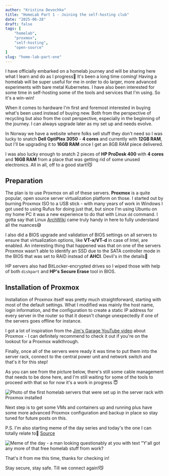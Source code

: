 ```yaml
---
author: "Kristina Devochko"
title: "HomeLab Part 1 - Joining the self-hosting club"
date: "2025-06-28"
draft: false
tags: [
    "homelab",
    "proxmox",
    "self-hosting",
    "open-source"
]
slug: "home-lab-part-one"
---
```


I have officially embarked on a homelab journey and will be sharing here what I learn and do as I progress🥳 It's been a long time coming! Having a homelab will be super useful for me in order to do larger, more advanced experiments with bare metal Kubernetes. I have also been interested for some time in self-hosting some of the tools and services that I'm using. So it's a win-win!

When it comes to hardware I'm first and foremost interested in buying what's been used instead of buying new. Both from the perspective of recycling but also from the cost perspective, especially in the beginning of the journey. I can always upgrade later as my set up and needs evolve.

In Norway we have a website where folks sell stuff they don't need so I was lucky to snatch **Dell OptiPlex 3050** - **4 cores** and currently with **12GB RAM**, but I'll be upgrading it to **16GB RAM** once I get an 8GB RAM piece delivered.

I was also lucky enough to snatch 2 pieces of **HP ProDesk 400** with **4 cores** and **16GB RAM** from a place that was getting rid of some unused electronics. All in all, off to a good start!😼

## Preparation

The plan is to use Proxmox on all of these servers. **Proxmox** is a quite popular, open source server virtualization platform on those. I started out by burning Proxmox ISO to a USB stick - with many years of work in Windows I got used to using Rufus for doing just that, but since I'm using Ubuntu on my home PC it was a new experience to do that with Linux `dd` command. I gotta say that Linux [ArchWiki](https://wiki.archlinux.org) came truly handy in here to fully understand all the nuances😅

I also did a BIOS upgrade and validation of BIOS settings on all servers to ensure that virtualization options, like **VT-x/VT-d** in case of Intel, are enabled. An interesting thing that happened was that on one of the servers Proxmox wasn't able to identify an SSD due to the SATA controller mode in the BIOS that was set to RAID instead of **AHCI**. Devil's in the details🎃

HP servers also had BitLocker-encrypted drives so I wiped those with help of both `diskpart` and **HP's Secure Erase** tool in BIOS.

## Installation of Proxmox

Installation of Proxmox itself was pretty much straightforward, starting with most of the default settings. What I modified was mainly the host name, login information, and the configuration to create a static IP address for every server in the router so that it doesn't change unexpectedly if one of the servers goes offline for instance.

I got a lot of inspiration from the [Jim's Garage YouTube video](https://youtu.be/oPnojnjUxQE?si=RkUwtFewft97uBtP) about Proxmox - I can definitely recommend to check it out if you're on the lookout for a Proxmox walkthrough.

Finally, once all of the servers were ready it was time to put them into the server rack, connect to the central power unit and network switch and that's it for this step!

As you can see from the picture below, there's still some cable management that needs to be done here, and I'm still waiting for some of the tools to proceed with that so for now it's a work in progress 😇

![Photo of the first homelab servers that were set up in the server rack with Proxmox installed](../../images/homelab/part1-servers-overview.webp)

Next step is to get some VMs and containers up and running plus have some more advanced Proxmox configuration and backup in place so stay tuned for future posts on this.

P.S. I'm also starting meme of the day series and today's the one I can totally relate to🤣 [Source](https://imgflip.com/i/49f4lg)

![Meme of the day - a man looking questionably at you with text "Y'all got any more of that free homelab stuff from work?](../../images/homelab/part1-meme-free-homelab-stuff-from-work.webp)

That's it from me this time, thanks for checking in!

Stay secure, stay safe.
Till we connect again!😼

